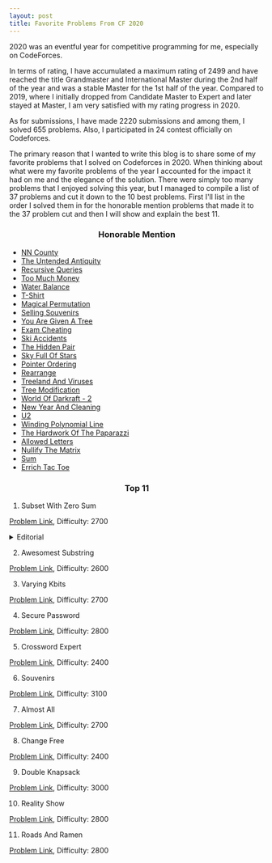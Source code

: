 ```yaml
---
layout: post
title: Favorite Problems From CF 2020
---
```


2020 was an eventful year for competitive programming for me, especially on CodeForces.

In terms of rating, I have accumulated a maximum rating of 2499 and have reached the title Grandmaster and International Master during the 2nd half of the year and was a stable Master for the 1st half of the year.
Compared to 2019, where I initially dropped from Candidate Master to Expert and later stayed at Master, I am very satisfied with my rating progress in 2020.

As for submissions, I have made 2220 submissions and among them, I solved 655 problems. Also, I participated in 24 contest officially on Codeforces.

The primary reason that I wanted to write this blog is to share some of my favorite problems that I solved on Codeforces in 2020.
When thinking about what were my favorite problems of the year I accounted for the impact it had on me and the elegance of the solution.
There were simply too many problems that I enjoyed solving this year, but I managed to compile a list of 37 problems and cut it down to the 10 best problems.
First I'll list in the order I solved them in for the honorable mention problems that made it to the 37 problem cut and then I will show and explain the best 11.

<h3 align = "center"> Honorable Mention </h3>

- [NN County](https://codeforces.com/contest/983/problem/E)
- [The Untended Antiquity](https://codeforces.com/contest/869/problem/E)
- [Recursive Queries](https://codeforces.com/contest/1117/problem/G)
- [Too Much Money](https://codeforces.com/contest/725/problem/E)
- [Water Balance](https://codeforces.com/contest/1299/problem/C)
- [T-Shirt](https://codeforces.com/contest/758/problem/E)
- [Magical Permutation](https://codeforces.com/contest/1163/problem/E)
- [Selling Souvenirs](https://codeforces.com/contest/808/problem/E)
- [You Are Given A Tree](https://codeforces.com/contest/1039/problem/D)
- [Exam Cheating](https://codeforces.com/contest/796/problem/E)
- [Ski Accidents](https://codeforces.com/contest/1368/problem/E)
- [The Hidden Pair](https://codeforces.com/contest/1370/problem/F2)
- [Sky Full Of Stars](https://codeforces.com/contest/997/problem/C)
- [Pointer Ordering](https://codeforces.com/contest/1254/problem/C)
- [Rearrange](https://codeforces.com/contest/1383/problem/D)
- [Treeland And Viruses](https://codeforces.com/contest/1320/problem/E)
- [Tree Modification](https://codeforces.com/contest/1375/problem/G)
- [World Of Darkraft - 2](https://codeforces.com/contest/464/problem/D)
- [New Year And Cleaning](https://codeforces.com/contest/611/problem/F)
- [U2](https://codeforces.com/contest/1142/problem/C)
- [Winding Polynomial Line](https://codeforces.com/contest/1158/problem/D)
- [The Hardwork Of The Paparazzi](https://codeforces.com/contest/1427/problem/C)
- [Allowed Letters](https://codeforces.com/contest/1009/problem/G)
- [Nullify The Matrix](https://codeforces.com/contest/1451/problem/F)
- [Sum](https://codeforces.com/contest/1442/problem/D)
- [Errich Tac Toe](https://codeforces.com/contest/1450/problem/C2)

<h3 align = "center"> Top 11 </h3>


1. Subset With Zero Sum

  [Problem Link](https://codeforces.com/contest/1270/problem/G), Difficulty: 2700
  <details>
    <summary> Editorial </summary>
    test
  </details>
  
2. Awesomest Substring

  [Problem Link](https://codeforces.com/contest/1270/problem/F), Difficulty: 2600

3. Varying Kbits

  [Problem Link](https://codeforces.com/contest/772/problem/D), Difficulty: 2700

4. Secure Password

[Problem Link](https://codeforces.com/contest/1365/problem/G), Difficulty: 2800

5. Crossword Expert

[Problem Link](https://codeforces.com/contest/1194/problem/F), Difficulty: 2400

6. Souvenirs

[Problem Link](https://codeforces.com/contest/765/problem/F), Difficulty: 3100

7. Almost All

[Problem Link](https://codeforces.com/contest/1205/problem/D), Difficulty: 2700

8. Change Free

[Problem Link](https://codeforces.com/contest/767/problem/E), Difficulty: 2400

9. Double Knapsack

[Problem Link](https://codeforces.com/contest/618/problem/F), Difficulty: 3000

10. Reality Show

[Problem Link](https://codeforces.com/contest/1322/problem/D), Difficulty: 2800

11. Roads And Ramen

[Problem Link](https://codeforces.com/contest/1434/problem/D), Difficulty: 2800



[//]: # 'Next you can update your site name, avatar and other options using the _config.yml file in the root of your repository (shown below).'

[//]: # '![_config.yml]({{ site.baseurl }}/images/config.png)'

[//]: # 'The easiest way to make your first post is to edit this one. Go into /_posts/ and update the Hello World markdown file. For more instructions head over to the [Jekyll Now repository](https://github.com/barryclark/jekyll-now) on GitHub.'
